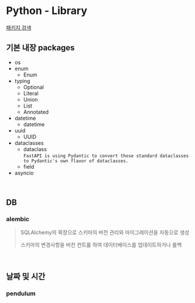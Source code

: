 # Python - Library

[패키지 검색](https://pypi.org/)

## 기본 내장 packages

- os
- enum
  - Enum
- typing
  - Optional
  - Literal
  - Union
  - List
  - Annotated
- datetime
  - datetime
- uuid
  - UUID
- dataclasses
  - dataclass\
    `FastAPI is using Pydantic to convert those standard dataclasses to Pydantic's own flavor of dataclasses.`
  - field
- asyncio

<br />

## DB

### alembic

> SQLAlchemy의 확장으로 스키마의 버전 관리와 마이그레이션을 자동으로 생성
>
> 스키마의 변경사항을 버전 컨트롤 하여 데이터베이스를 업데이트하거나 롤백

<br />

## 날짜 및 시간

### pendulum
